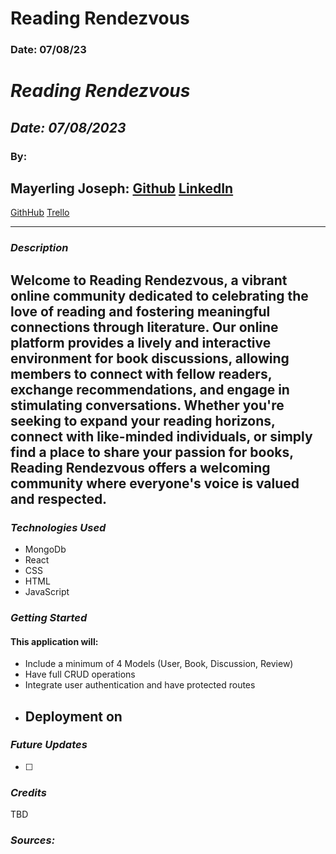 # Reading Rendezvous

### Date: 07/08/23

# **_Reading Rendezvous_**

## **_Date: 07/08/2023_**

### By:

## Mayerling Joseph: [Github](https://github.com/mayerlingmj) [LinkedIn](https://www.linkedin.com/in/mayerling-joseph/)

[GithHub]() [Trello](https://trello.com/b/XbtblWm0/reading-rendezvous)

---

### **_Description_**

## Welcome to Reading Rendezvous, a vibrant online community dedicated to celebrating the love of reading and fostering meaningful connections through literature. Our online platform provides a lively and interactive environment for book discussions, allowing members to connect with fellow readers, exchange recommendations, and engage in stimulating conversations. Whether you're seeking to expand your reading horizons, connect with like-minded individuals, or simply find a place to share your passion for books, Reading Rendezvous offers a welcoming community where everyone's voice is valued and respected.

### **_Technologies Used_**

- MongoDb
- React
- CSS
- HTML
- JavaScript

### **_Getting Started_**

#### This application will:

- Include a minimum of 4 Models (User, Book, Discussion, Review)
- Have full CRUD operations
- Integrate user authentication and have protected routes
- ## Deployment on

### **_Future Updates_**

- [ ]

### **_Credits_**

TBD

### **_Sources:_**

##
